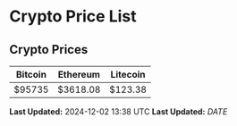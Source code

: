 # Crypto Price List

## Crypto Prices
| Bitcoin | Ethereum | Litecoin |
| ------- | -------- | -------- |
| $95735 | $3618.08 | $123.38 |
**Last Updated:** 2024-12-02 13:38 UTC
**Last Updated:** $DATE$
